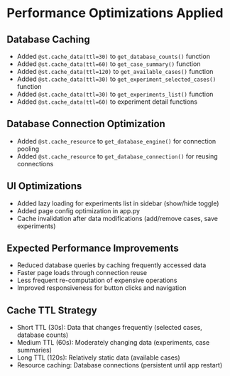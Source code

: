 # Performance Optimizations Applied

## Database Caching
- Added `@st.cache_data(ttl=30)` to `get_database_counts()` function
- Added `@st.cache_data(ttl=60)` to `get_case_summary()` function  
- Added `@st.cache_data(ttl=120)` to `get_available_cases()` function
- Added `@st.cache_data(ttl=30)` to `get_experiment_selected_cases()` function
- Added `@st.cache_data(ttl=30)` to `get_experiments_list()` function
- Added `@st.cache_data(ttl=60)` to experiment detail functions

## Database Connection Optimization
- Added `@st.cache_resource` to `get_database_engine()` for connection pooling
- Added `@st.cache_resource` to `get_database_connection()` for reusing connections

## UI Optimizations
- Added lazy loading for experiments list in sidebar (show/hide toggle)
- Added page config optimization in app.py
- Cache invalidation after data modifications (add/remove cases, save experiments)

## Expected Performance Improvements
- Reduced database queries by caching frequently accessed data
- Faster page loads through connection reuse
- Less frequent re-computation of expensive operations
- Improved responsiveness for button clicks and navigation

## Cache TTL Strategy
- Short TTL (30s): Data that changes frequently (selected cases, database counts)
- Medium TTL (60s): Moderately changing data (experiments, case summaries)  
- Long TTL (120s): Relatively static data (available cases)
- Resource caching: Database connections (persistent until app restart)
